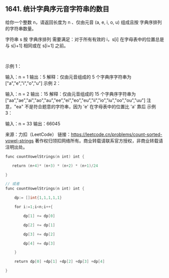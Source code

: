 ## 1641. 统计字典序元音字符串的数目

给你一个整数 n，请返回长度为 n 、仅由元音 (a, e, i, o, u) 组成且按 字典序排列 的字符串数量。

字符串 s 按 字典序排列 需要满足：对于所有有效的 i，s[i] 在字母表中的位置总是与 s[i+1] 相同或在 s[i+1] 之前。

 

示例 1：

输入：n = 1
输出：5
解释：仅由元音组成的 5 个字典序字符串为 ["a","e","i","o","u"]
示例 2：

输入：n = 2
输出：15
解释：仅由元音组成的 15 个字典序字符串为
["aa","ae","ai","ao","au","ee","ei","eo","eu","ii","io","iu","oo","ou","uu"]
注意，"ea" 不是符合题意的字符串，因为 'e' 在字母表中的位置比 'a' 靠后
示例 3：

输入：n = 33
输出：66045

来源：力扣（LeetCode）
链接：https://leetcode.cn/problems/count-sorted-vowel-strings
著作权归领扣网络所有。商业转载请联系官方授权，非商业转载请注明出处。

```go
func countVowelStrings(n int) int {

   return (n+4)* (n+3) * (n+2) * (n+1)/24

}

// 或者
func countVowelStrings(n int) int {

    dp:= []int{1,1,1,1,1}

    for i:=1;i<n;i++{

        dp[1] += dp[0]

        dp[2] += dp[1] 

        dp[3] += dp[2]

        dp[4] += dp[3]

    }

    return dp[0] +dp[1] +dp[2] +dp[3] +dp[4] 

}


```

